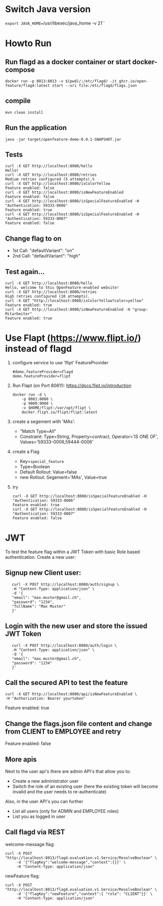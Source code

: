# Switch Java version
`export JAVA_HOME=`/usr/libexec/java_home -v 21``

# Howto Run

## Run flagd as a docker container or start docker-compose
`docker run -p 8013:8013 -v $(pwd)/:/etc/flagd/ -it ghcr.io/open-feature/flagd:latest start --uri file:/etc/flagd/flags.json`

## compile
`mvn clean install`

## Run the application
`java -jar target/openfeature-demo-0.0.1-SNAPSHOT.jar`

## Tests
```
curl -X GET http://localhost:8080/hello 
Hello!
curl -X GET http://localhost:8080/retries
Medium retries configured (5 attempts).%
curl -X GET http://localhost:8080/isColorYellow
Feature enabled: false
curl -X GET http://localhost:8080/isNewFeatureEnabled
Feature enabled: false
curl -X GET http://localhost:8080/isSpecialFeatureEnabled -H "Authentication: 59333-0006"
Feature enabled: true
curl -X GET http://localhost:8080/isSpecialFeatureEnabled -H "Authentication: 59333-0007"
Feature enabled: false
```

## Change flag to on
- 1st Call: "defaultVariant": "on"
- 2nd Call: "defaultVariant": "high"

## Test again...
```
curl -X GET http://localhost:8080/hello
Hello, welcome to this OpenFeature-enabled website!
curl -X GET http://localhost:8080/retries
High retries configured (10 attempts).
curl -X GET "http://localhost:8080/isColorYellow?color=yellow"
Feature enabled: true
curl -X GET http://localhost:8080/isNewFeatureEnabled -H "group: Mitarbeiter"
Feature enabled: true
```

# Use Flapt (https://www.flipt.io/) instead of flagd
1. configure service to use 'flipt' FeatureProvider
    ```application.properties
    #demo.featureProvider=flagd
    demo.featureProvider=flipt
    ```
1. Run Flapt (on Port 8081!): https://docs.flipt.io/introduction

    ```
    docker run -d \
        -p 8081:8080 \
        -p 9000:9000 \
        -v $HOME/flipt:/var/opt/flipt \
        docker.flipt.io/flipt/flipt:latest
    ```
1. create a segement with 'MAs':
    - "Match Type=All"
    - Constraint: Type=String, Property=contract, Operator='IS ONE OF', Values='59333-0006,59444-0006'
1. create a Flag
    - Key=`special_feature`
    - Type=Boolean
    - Default Rollout: Value=false
    - new Rollout: Segement='MAs', Value=true
1. try
    ```
    curl -X GET http://localhost:8080/isSpecialFeatureEnabled -H "Authentication: 59333-0006"
    Feature enabled: true
    curl -X GET http://localhost:8080/isSpecialFeatureEnabled -H "Authentication: 59333-0007"
    Feature enabled: false
    ```




# JWT
To test the feature flag within a JWT Token with basic Role based authentication. Create a new user:

## Signup new Client user: 
```
   curl -X POST http://localhost:8080/auth/signup \
   -H "Content-Type: application/json" \
   -d '{
   "email": "max.muster@gmail.ch",
   "password": "1234",
   "fullName": "Max Muster"
   }'
```

## Login with the new user and store the issued JWT Token
```
   curl -X POST http://localhost:8080/auth/login \
   -H "Content-Type: application/json" \
   -d '{
   "email": "max.muster@gmail.ch",
   "password": "1234"
   }'
```

## Call the secured API to test the feature
```
curl -X GET http://localhost:8080/api/isNewFeatureEnabled \
-H "Authorization: Bearer yourtoken"
```
Feature enabled: true

## Change the flags.json file content and change from CLIENT to EMPLOYEE and retry
Feature enabled: false


## More apis
Next to the user api's there are admin API's that allow you to:
- Create a new administrator user
- Switch the role of an existing user (here the existing token will become invalid and the user needs to re-authenticate)

Also, in the user API's you can further
- List all users (only for ADMIN and EMPLOYEE roles)
- List you as logged in user



## Call flagd via REST
welcome-message flag:
```
curl -X POST "http://localhost:8013/flagd.evaluation.v1.Service/ResolveBoolean" \
     -d '{"flagKey":"welcome-message","context":{}}' \
     -H "Content-Type: application/json"
```

newFeature flag:
```
curl -X POST "http://localhost:8013/flagd.evaluation.v1.Service/ResolveBoolean" \
     -d '{"flagKey":"newFeature","context":{ "role": "CLIENT"}}' \
     -H "Content-Type: application/json"
```